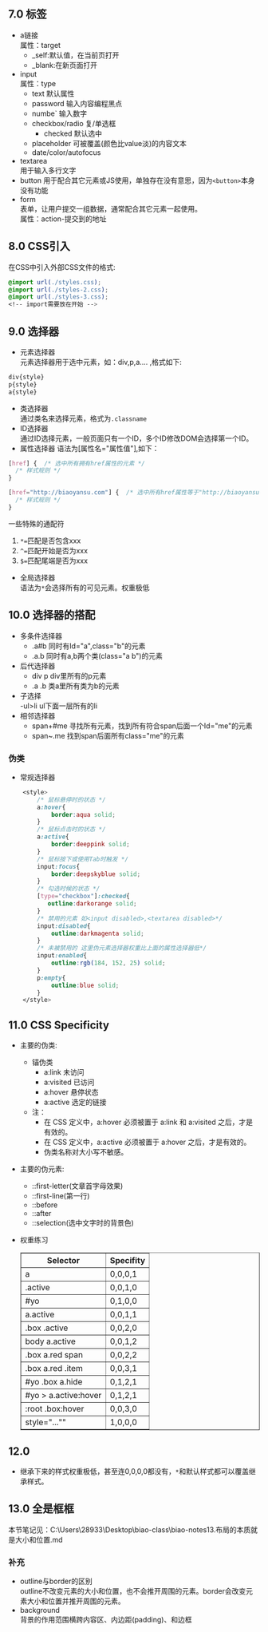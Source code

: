 

## 7.0 标签
- a链接   
属性：target
    - _self:默认值，在当前页打开
    - _blank:在新页面打开
- input    
属性：type
    - text  默认属性
    - password  输入内容编程黑点
    - numbe`     输入数字
    - checkbox/radio     复/单选框
        - checked    默认选中
    - placeholder   可被覆盖(颜色比value淡)的内容文本
    - date/color/autofocus
- textarea   
用于输入多行文字
- button
用于配合其它元素或JS使用，单独存在没有意思，因为`<button>`本身没有功能
- form          
表单，让用户提交一组数据，通常配合其它元素一起使用。   
属性：action-提交到的地址
## 8.0 CSS引入
在CSS中引入外部CSS文件的格式:   
```CSS
@import url(./styles.css);
@import url(./styles-2.css);
@import url(./styles-3.css);
<!-- import需要放在开始 -->
```
## 9.0 选择器
- 元素选择器    
元素选择器用于选中元素，如：div,p,a.... ,格式如下:
```CSS
div{style}
p{style}
a{style}
```
- 类选择器   
通过类名来选择元素，格式为`.classname`
- ID选择器   
通过ID选择元素，一般页面只有一个ID，多个ID修改DOM会选择第一个ID。
- 属性选择器
语法为[属性名="属性值"],如下：
```css
[href] {  /* 选中所有拥有href属性的元素 */
  /* 样式规则 */
}

[href="http://biaoyansu.com"] {  /* 选中所有href属性等于"http://biaoyansu.com"的元素 */
  /* 样式规则 */
}
```
一些特殊的通配符   
1. `*=`匹配是否包含xxx
2. `^=`匹配开始是否为xxx
3. `$=`匹配尾端是否为xxx

- 全局选择器    
语法为`*`会选择所有的可见元素。权重极低

## 10.0 选择器的搭配
- 多条件选择器
    - .a#b 同时有Id="a",class="b"的元素
    - .a.b 同时有a,b两个类(class="a b")的元素
- 后代选择器
    - div p div里所有的p元素
    - .a .b 类a里所有类为b的元素
- 子选择   
    -ul>li ul下面一层所有的li
- 相邻选择器
    - span+#me 寻找所有元素，找到所有符合span后面一个Id="me"的元素 
    - span~.me 找到span后面所有class="me"的元素
### 伪类
- 常规选择器
```css
    <style>
        /* 鼠标悬停时的状态 */
        a:hover{
            border:aqua solid;
        }
        /* 鼠标点击时的状态 */
        a:active{
            border:deeppink solid;
        }
        /* 鼠标按下或使用Tab时触发 */
        input:focus{
            border:deepskyblue solid;
        }
        /* 勾选时候的状态 */
        [type="checkbox"]:checked{
           outline:darkorange solid;
        }
        /* 禁用的元素 如<input disabled>,<textarea disabled>*/
        input:disabled{
            outline:darkmagenta solid;
        }
        /* 未被禁用的 这里伪元素选择器权重比上面的属性选择器低*/
        input:enabled{
            outline:rgb(184, 152, 25) solid;
        }
        p:empty{
            outline:blue solid;
        }
    </style>
```

## 11.0 CSS Specificity
- 主要的伪类:
    - 锚伪类
        - a:link 未访问
        - a:visited 已访问
        - a:hover 悬停状态
        - a:active 选定的链接
    - 注：
        - 在 CSS 定义中，a:hover 必须被置于 a:link 和 a:visited 之后，才是有效的。
        -  在 CSS 定义中，a:active 必须被置于 a:hover 之后，才是有效的。
        -  伪类名称对大小写不敏感。 

- 主要的伪元素:
    - ::first-letter(文章首字母效果)
    - ::first-line(第一行)
    - ::before
    - ::after
    - ::selection(选中文字时的背景色)
- 权重练习
    <table border="1" style="border-collapse: collapse " >
        <thead>
            <tr>
                <th>Selector</th>
                <th>Specifity</th>
            </tr>
        </thead>
        <tbody>
            <tr>
                <td>a</td>
                <td>0,0,0,1</td>
            </tr>
            <tr>
                <td>.active</td>
                <td>0,0,1,0</td>
            </tr>
            <tr>
                <td>#yo</td>
                <td>0,1,0,0</td>
            </tr>
            <tr>
                <td>a.active</td>
                <td>0,0,1,1</td>
            </tr>
            <tr>
                <td>.box .active</td>
                <td>0,0,2,0</td>
            </tr>
            <tr>
                <td>body a.active</td>
                <td>0,0,1,2</td>
            </tr>
            <tr>
                <td>.box a.red span</td>
                <td>0,0,2,2</td>
            </tr>
            <tr>
                <td>.box a.red .item</td>
                <td>0,0,3,1</td>
            </tr>
            <tr>
                <td>#yo .box a.hide</td>
                <td>0,1,2,1</td>
            </tr>
            <tr>
                <td>#yo > a.active:hover</td>
                <td>0,1,2,1</td>
            </tr>
            <tr>
                <td>:root .box:hover</td>
                <td>0,0,3,0</td>
            </tr>
            <tr>
                <td>style="...""</td>
                <td>1,0,0,0</td>
            </tr>
        </tbody>
    </table>
## 12.0
- 继承下来的样式权重极低，甚至连0,0,0,0都没有，`*`和默认样式都可以覆盖继承样式。
## 13.0 全是框框
本节笔记见：C:\Users\28933\Desktop\biao-class\biao-notes13.布局的本质就是大小和位置.md
### 补充
- outline与border的区别    
outline不改变元素的大小和位置，也不会推开周围的元素。border会改变元素大小和位置并推开周围的元素。
- background   
背景的作用范围横跨内容区、内边距(padding)、和边框